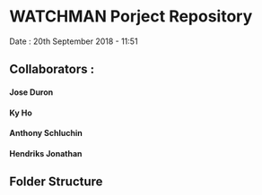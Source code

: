 # WATCHMAN Porject Repository
Date : 20th September 2018 - 11:51

## Collaborators :
#### Jose Duron
#### Ky Ho
#### Anthony Schluchin
#### Hendriks Jonathan

## Folder Structure
